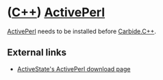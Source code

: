 # ([C++](Cpp.md)) [ActivePerl](CppActivePerl.md)

[ActivePerl](CppActivePerl.md) needs to be installed before
[Carbide.C++](CppCarbideCpp.md).

## External links

 * [ActiveState's ActivePerl download page](http://www.activestate.com/activeperl/downloads)

